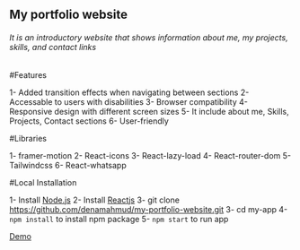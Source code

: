 ## My portfolio website

###### It is an introductory website that shows information about me, my projects, skills, and contact links

#Features

1- Added transition effects when navigating between sections
2- Accessable to users with disabilities
3- Browser compatibility
4- Responsive design with different screen sizes
5- It include about me, Skills, Projects, Contact sections
6- User-friendly



#Libraries

1- framer-motion
2- React-icons
3- React-lazy-load
4- React-router-dom
5- Tailwindcss
6- React-whatsapp

#Local Installation

1- Install [Node.js](https://nodejs.org/en)
2- Install [Reactjs](https://legacy.reactjs.org/docs/getting-started.html)
3- git clone https://github.com/denamahmud/my-portfolio-website.git
3- cd my-app
4- `npm install` to install npm package
5- `npm start` to run app



<!--- Demo -->
[Demo](https://denamahmud.github.io/my-portfolio-website/)

